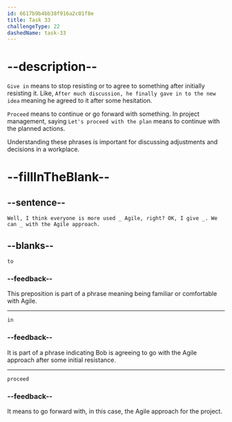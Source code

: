 ```yaml
---
id: 6617b9b4bb38f916a2c01f8e
title: Task 33
challengeType: 22
dashedName: task-33
---
```


<!--
AUDIO REFERENCE:
Bob: Well, I think everyone is more used to Agile, right? OK, I give in. We can proceed with the Agile approach.
-->

# --description--

`Give in` means to stop resisting or to agree to something after initially resisting it. Like, `After much discussion, he finally gave in to the new idea` meaning he agreed to it after some hesitation.

`Proceed` means to continue or go forward with something. In project management, saying `Let's proceed with the plan` means to continue with the planned actions.

Understanding these phrases is important for discussing adjustments and decisions in a workplace.

# --fillInTheBlank--

## --sentence--

`Well, I think everyone is more used _ Agile, right? OK, I give _. We can _ with the Agile approach.`

## --blanks--

`to`

### --feedback--

This preposition is part of a phrase meaning being familiar or comfortable with Agile.

---

`in`

### --feedback--

It is part of a phrase indicating Bob is agreeing to go with the Agile approach after some initial resistance.

---

`proceed`

### --feedback--

It means to go forward with, in this case, the Agile approach for the project.

